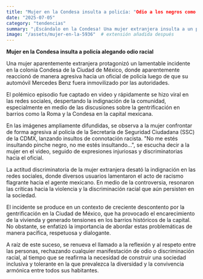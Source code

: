 ```yaml
---
title: "Mujer en la Condesa insulta a policía: "Odio a los negros como tú""
date: "2025-07-05"
category: "tendencias"
summary: "¡Escándalo en la Condesa! Una mujer extranjera insulta a un policía con comentarios racistas. ¿Qué provocó esta reacción agresiva? Descubre los detalles y la indignación en redes sociales. La polémica por la gentrificación en la CDMX se enciende."
image: "/assets/mujer-en-la-5936"  # extensión añadida después
---
```


**Mujer en la Condesa insulta a policía alegando odio racial**



Una mujer aparentemente extranjera protagonizó un lamentable incidente en la colonia Condesa de la Ciudad de México, donde aparentemente reaccionó de manera agresiva hacia un oficial de policía luego de que su automóvil Mercedes Benz fuera inmovilizado por las autoridades.



El polémico episodio fue captado en video y rápidamente se hizo viral en las redes sociales, despertando la indignación de la comunidad, especialmente en medio de las discusiones sobre la gentrificación en barrios como la Roma y la Condesa en la capital mexicana.



En las imágenes ampliamente difundidas, se observa a la mujer confrontar de forma agresiva al policía de la Secretaría de Seguridad Ciudadana (SSC) de la CDMX, lanzando insultos de connotación racista. "No me estés insultando pinche negro, no me estés insultando...", se escucha decir a la mujer en el video, seguido de expresiones injuriosas y discriminatorias hacia el oficial.



La actitud discriminatoria de la mujer extranjera desató la indignación en las redes sociales, donde diversos usuarios lamentaron el acto de racismo flagrante hacia el agente mexicano. En medio de la controversia, resonaron las críticas hacia la violencia y la discriminación racial que aún persisten en la sociedad.



El incidente se produce en un contexto de creciente descontento por la gentrificación en la Ciudad de México, que ha provocado el encarecimiento de la vivienda y generado tensiones en los barrios históricos de la capital. No obstante, se enfatizó la importancia de abordar estas problemáticas de manera pacífica, respetuosa y dialogante.



A raíz de este suceso, se renueva el llamado a la reflexión y al respeto entre las personas, rechazando cualquier manifestación de odio o discriminación racial, al tiempo que se reafirma la necesidad de construir una sociedad inclusiva y tolerante en la que prevalezca la diversidad y la convivencia armónica entre todos sus habitantes.

